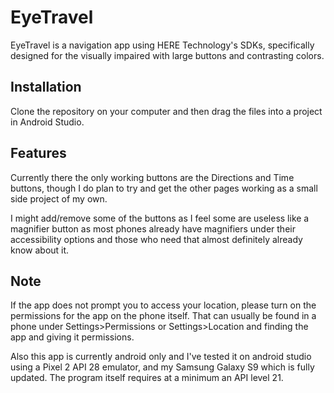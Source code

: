 # EyeTravel

EyeTravel is a navigation app using HERE Technology's SDKs, specifically designed for the visually impaired with large buttons and contrasting colors.

## Installation

Clone the repository on your computer and then drag the files into a project in Android Studio. 

## Features

Currently there the only working buttons are the Directions and Time buttons, though I do plan to try and get the other pages working as a small side project of my own.

I might add/remove some of the buttons as I feel some are useless like a magnifier button as most phones already have magnifiers under their accessibility options and those who need that almost definitely already know about it.

## Note

If the app does not prompt you to access your location, please turn on the permissions for the app on the phone itself. That can usually be found in a phone under Settings>Permissions or Settings>Location and finding the app and giving it permissions. 

Also this app is currently android only and I've tested it on android studio using a Pixel 2 API 28 emulator, and my Samsung Galaxy S9 which is fully updated. The program itself requires at a minimum an API level 21.

